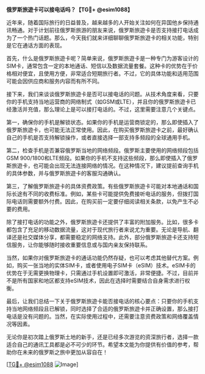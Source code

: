 **俄罗斯旅遊卡可以接电话吗？【TG💪+ @esim1088】**

近年来，随着国际旅行的日益普及，越来越多的人开始关注如何在异国他乡保持通讯畅通。对于计划前往俄罗斯旅游的朋友来说，俄罗斯旅遊卡是否支持接打电话成为了一个热门话题。那么，今天我们就来详细聊聊俄罗斯旅遊卡的相关功能，特别是它在通话方面的表现。

首先，什么是俄罗斯旅遊卡呢？简单来说，俄罗斯旅遊卡是一种专门为游客设计的SIM卡，通常包含一定的本地通话、短信以及数据流量套餐。这种卡的优势在于价格相对便宜，且使用方便，非常适合短期旅行者。不过，它的具体功能和适用范围可能会因供应商和服务内容而有所不同。

接下来，我们来谈谈俄罗斯旅遊卡是否可以接电话的问题。从技术角度来看，只要你的手机支持当地运营商的网络制式（如GSM或LTE），并且你的俄罗斯旅遊卡已经激活并充值，那么理论上是可以接打电话的。不过，这里需要注意几个关键点。

第一，确保你的手机是解锁状态。如果你的手机是运营商锁定的，那么即使插入了俄罗斯旅遊卡，也可能无法正常使用。因此，在购买俄罗斯旅遊卡之前，最好确认自己的手机是否支持解锁操作，或者直接选择一部支持多频段的全球通用手机。

第二，检查手机是否兼容俄罗斯当地的网络频段。俄罗斯主要使用的网络频段包括GSM 900/1800和LTE频段。如果你的手机不支持这些频段，那么即使插入了俄罗斯旅遊卡，也可能会出现无法连接网络的情况。在这种情况下，建议提前查询手机的具体参数，并与俄罗斯旅遊卡的客服沟通确认。

第三，了解俄罗斯旅遊卡的具体资费政策。有些俄罗斯旅遊卡可能对本地通话和国际长途有不同的收费标准。例如，某些卡可能提供免费接听电话的服务，但拨打国际电话则需要额外付费。因此，在购买前一定要仔细阅读相关条款，以免产生不必要的费用。

除了接打电话的功能之外，俄罗斯旅遊卡还提供了丰富的附加服务。比如，很多卡都包含了充足的移动数据流量，这对于现代旅行者来说尤为重要。无论是导航、翻译还是社交媒体分享，都需要稳定的网络支持。此外，部分俄罗斯旅遊卡还支持短信服务，让你能够随时接收重要信息或与国内亲友保持联系。

当然，如果你对俄罗斯旅遊卡的通话功能仍然存疑，也可以考虑其他替代方案。例如，购买一张当地的实体SIM卡，或者使用电子SIM卡（eSIM）技术。eSIM卡的优势在于无需更换物理卡，只需通过手机设置即可激活，非常便捷。不过，目前并不是所有国家和地区都支持eSIM技术，因此在选择时需要结合自身需求进行权衡。

最后，让我们总结一下关于俄罗斯旅遊卡能否接电话的核心要点：只要你的手机支持当地网络频段且已解锁，同时选择了合适的俄罗斯旅遊卡并正确设置，那么接打电话是没有问题的。当然，在实际使用过程中，还需要注意资费政策和网络覆盖情况等因素。

无论你是初次踏上俄罗斯土地的新手，还是已经多次游览的资深旅行者，选择一款适合自己的通讯工具都是必不可少的环节。希望本文能为你提供有价值的参考，帮助你在未来的俄罗斯之旅中更加从容自在！

[[TG💪+ @esim1088](https://t.me/s/esim1088) ![Image](https://i.postimg.cc/4NQfJmqS/Snipaste-2025-05-13-00-14-12.png)]
